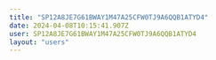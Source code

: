 ```yaml
---
title: "SP12A8JE7G61BWAY1M47A25CFW0TJ9A6QQB1ATYD4"
date: 2024-04-08T10:15:41.907Z
user: SP12A8JE7G61BWAY1M47A25CFW0TJ9A6QQB1ATYD4
layout: "users"
---
```

    